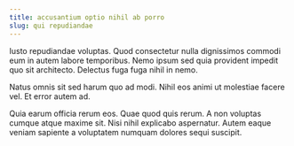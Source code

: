 ```yaml
---
title: accusantium optio nihil ab porro
slug: qui repudiandae
---
```


Iusto repudiandae voluptas. Quod consectetur nulla dignissimos commodi eum in autem labore temporibus. Nemo ipsum sed quia provident impedit quo sit architecto. Delectus fuga fuga nihil in nemo.

Natus omnis sit sed harum quo ad modi. Nihil eos animi ut molestiae facere vel. Et error autem ad.

Quia earum officia rerum eos. Quae quod quis rerum. A non voluptas cumque atque maxime sit. Nisi nihil explicabo aspernatur. Autem eaque veniam sapiente a voluptatem numquam dolores sequi suscipit.
